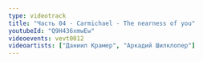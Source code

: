 ```yaml
---
type: videotrack
title: "Часть 04 - Carmichael - The nearness of you"
youtubeId: "Q9H436xmwEw"
videoevents: vevt0012
videoartists: ["Даниил Крамер", "Аркадий Шилклопер"]
---
```

